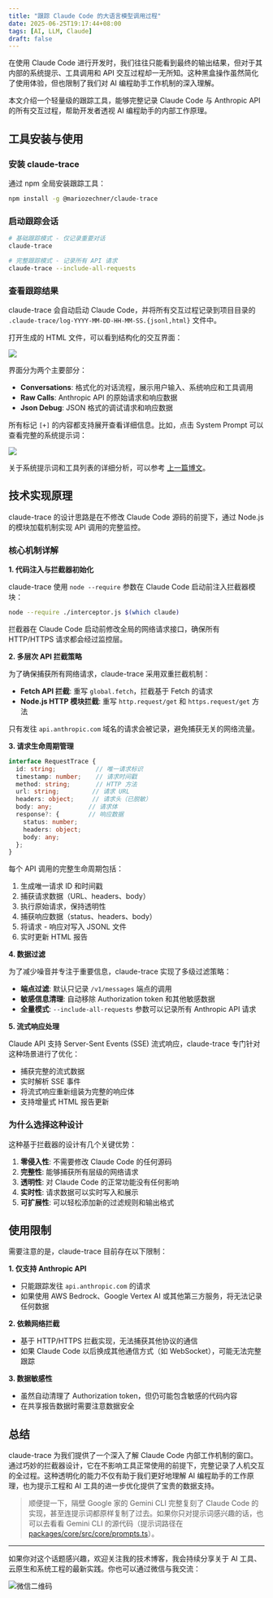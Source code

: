 ```yaml
---
title: "跟踪 Claude Code 的大语言模型调用过程"
date: 2025-06-25T19:17:44+08:00
tags: [AI, LLM, Claude]
draft: false
---
```


在使用 Claude Code 进行开发时，我们往往只能看到最终的输出结果，但对于其内部的系统提示、工具调用和 API 交互过程却一无所知。这种黑盒操作虽然简化了使用体验，但也限制了我们对 AI 编程助手工作机制的深入理解。

本文介绍一个轻量级的跟踪工具，能够完整记录 Claude Code 与 Anthropic API 的所有交互过程，帮助开发者透视 AI 编程助手的内部工作原理。

## 工具安装与使用

### 安装 claude-trace

通过 npm 全局安装跟踪工具：

```sh
npm install -g @mariozechner/claude-trace
```

### 启动跟踪会话

```sh
# 基础跟踪模式 - 仅记录重要对话
claude-trace

# 完整跟踪模式 - 记录所有 API 请求
claude-trace --include-all-requests
```

### 查看跟踪结果

claude-trace 会自动启动 Claude Code，并将所有交互过程记录到项目目录的 `.claude-trace/log-YYYY-MM-DD-HH-MM-SS.{jsonl,html}` 文件中。

打开生成的 HTML 文件，可以看到结构化的交互界面：

![](/images/claude-code-trace-1.png)

界面分为两个主要部分：

- **Conversations**: 格式化的对话流程，展示用户输入、系统响应和工具调用
- **Raw Calls**: Anthropic API 的原始请求和响应数据
- **Json Debug**: JSON 格式的调试请求和响应数据

所有标记 `[+]` 的内容都支持展开查看详细信息。比如，点击 System Prompt 可以查看完整的系统提示词：

![](/images/claude-code-trace-2.png)

关于系统提示词和工具列表的详细分析，可以参考 [上一篇博文](/posts/2025-06-24-claude-code-system-prompts)。

## 技术实现原理

claude-trace 的设计思路是在不修改 Claude Code 源码的前提下，通过 Node.js 的模块加载机制实现 API 调用的完整监控。

### 核心机制详解

**1. 代码注入与拦截器初始化**

claude-trace 使用 `node --require` 参数在 Claude Code 启动前注入拦截器模块：

```sh
node --require ./interceptor.js $(which claude)
```

拦截器在 Claude Code 启动前修改全局的网络请求接口，确保所有 HTTP/HTTPS 请求都会经过监控层。

**2. 多层次 API 拦截策略**

为了确保捕获所有网络请求，claude-trace 采用双重拦截机制：

- **Fetch API 拦截**: 重写 `global.fetch`，拦截基于 Fetch 的请求
- **Node.js HTTP 模块拦截**: 重写 `http.request/get` 和 `https.request/get` 方法

只有发往 `api.anthropic.com` 域名的请求会被记录，避免捕获无关的网络流量。

**3. 请求生命周期管理**

```typescript
interface RequestTrace {
  id: string;           // 唯一请求标识
  timestamp: number;    // 请求时间戳
  method: string;       // HTTP 方法
  url: string;         // 请求 URL
  headers: object;     // 请求头（已脱敏）
  body: any;          // 请求体
  response?: {        // 响应数据
    status: number;
    headers: object;
    body: any;
  };
}
```

每个 API 调用的完整生命周期包括：

1. 生成唯一请求 ID 和时间戳
2. 捕获请求数据（URL、headers、body）
3. 执行原始请求，保持透明性
4. 捕获响应数据（status、headers、body）
5. 将请求 - 响应对写入 JSONL 文件
6. 实时更新 HTML 报告

**4. 数据过滤**

为了减少噪音并专注于重要信息，claude-trace 实现了多级过滤策略：

- **端点过滤**: 默认只记录 `/v1/messages` 端点的调用
- **敏感信息清理**: 自动移除 Authorization token 和其他敏感数据
- **全量模式**: `--include-all-requests` 参数可以记录所有 Anthropic API 请求

**5. 流式响应处理**

Claude API 支持 Server-Sent Events (SSE) 流式响应，claude-trace 专门针对这种场景进行了优化：

- 捕获完整的流式数据
- 实时解析 SSE 事件
- 将流式响应重新组装为完整的响应体
- 支持增量式 HTML 报告更新

### 为什么选择这种设计

这种基于拦截器的设计有几个关键优势：

1. **零侵入性**: 不需要修改 Claude Code 的任何源码
2. **完整性**: 能够捕获所有层级的网络请求
3. **透明性**: 对 Claude Code 的正常功能没有任何影响
4. **实时性**: 请求数据可以实时写入和展示
5. **可扩展性**: 可以轻松添加新的过滤规则和输出格式

## 使用限制

需要注意的是，claude-trace 目前存在以下限制：

**1. 仅支持 Anthropic API**

- 只能跟踪发往 `api.anthropic.com` 的请求
- 如果使用 AWS Bedrock、Google Vertex AI 或其他第三方服务，将无法记录任何数据

**2. 依赖网络拦截**

- 基于 HTTP/HTTPS 拦截实现，无法捕获其他协议的通信
- 如果 Claude Code 以后换成其他通信方式（如 WebSocket），可能无法完整跟踪

**3. 数据敏感性**

- 虽然自动清理了 Authorization token，但仍可能包含敏感的代码内容
- 在共享报告数据时需要注意数据安全

## 总结

claude-trace 为我们提供了一个深入了解 Claude Code 内部工作机制的窗口。通过巧妙的拦截器设计，它在不影响工具正常使用的前提下，完整记录了人机交互的全过程。这种透明化的能力不仅有助于我们更好地理解 AI 编程助手的工作原理，也为提示工程和 AI 工具的进一步优化提供了宝贵的数据支持。

>  顺便提一下，隔壁 Google 家的 Gemini CLI 完整复刻了 Claude Code 的实现，甚至连提示词都原样复制了过去。如果你只对提示词感兴趣的话，也可以去看看 Gemini CLI 的源代码（提示词路径在 [packages/core/src/core/prompts.ts](https://github.com/google-gemini/gemini-cli/blob/main/packages/core/src/core/prompts.ts)）。

---

如果你对这个话题感兴趣，欢迎关注我的技术博客，我会持续分享关于 AI 工具、云原生和系统工程的最新实践。你也可以通过微信与我交流：

![微信二维码](/images/wechat-qrcode.png)
